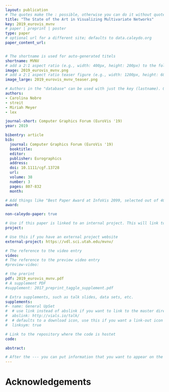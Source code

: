 ```yaml
---
layout: publication
# The quotes make the : possible, otherwise you can do it without quotes
title: "The State of the Art in Visualizing Multivariate Networks"
key: 2019_eurovis_mvnv
# paper | preprint | poster
type: paper
# optional url for a different site; defaults to data.caleydo.org
paper_content_url: 


# The shortname is used for auto-generated titels
shortname: MVNV
# add a 2:1 aspect ratio (e.g., width: 400px, height: 200px) to the folder /assets/images/papers/
image: 2019_eurovis_mvnv.png
# add a 2:1 aspect ratio teaser figure (e.g., width: 1200px, height: 600px) to the folder /assets/images/papers/
image_large: 2019_eurovis_mvnv_teaser.png

# Authors in the "database" can be used with just the key (lastname). Others can be written properly.
authors:
- Carolina Nobre
- streit
- Miriah Meyer
- lex

journal-short: Computer Graphics Forum (EuroVis '19)
year: 2019

bibentry: article
bib:
  journal: Computer Graphics Forum (EuroVis '19)
  booktitle: 
  editor: 
  publisher: Eurographics
  address: 
  doi: 10.1111/cgf.13728
  url:
  volume: 38
  number: 3
  pages: 807-832
  month: 

# Add things like "Best Paper Award at InfoVis 2099, selected out of 4000 submissions"
award:

non-caleydo-paper: true

# Use if this paper is linked to an internal project. This will link to the project site
project: 

# Use this if you have an external project website
external-project: https://vdl.sci.utah.edu/mvnv/

# The reference to the video entry
video: 
# The reference to the preview video entry
#preview-video:

# the prerint
pdf: 2019_eurovis_mvnv.pdf
# A supplement PDF
#supplement: 2017_preprint_taggle_supplement.pdf

# Extra supplements, such as talk slides, data sets, etc.
supplements:
#- name: General UpSet
#  # use link instead of abslink if you want to link to the master directory
#  abslink: http://vials.io/talk/
#  # defaults to a download icon, use this if you want a link-out icon
#  linksym: true

# Link to the repository where the code is hostet
code: 

abstract: 

# After the --- you can put information that you want to appear on the website using markdown formatting or HTML. A good example are acknowledgements, extra references, an erratum, etc.
---
```



# Acknowledgements


